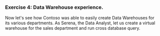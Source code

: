 ### Exercise 4: Data Warehouse experience.

Now let's see how Contoso was able to easily create Data Warehouses for its various departments. As Serena, the Data Analyst, let us create a virtual warehouse for the sales department and run cross database query.
